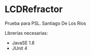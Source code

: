 # LCDRefractor
Prueba para PSL.
Santiago De Los Ríos

Librerías necesarias: 

- JavaSE 1.8
- JUnit 4
